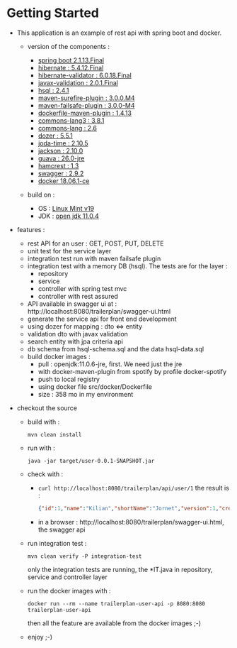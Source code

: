 # Getting Started

- This application is an example of rest api with spring boot and docker. 
    - version of the components : 
        - [spring boot 2.1.13.Final](https://docs.spring.io/spring-boot/docs/2.1.13.RELEASE/reference/html/)
        - [hibernate : 5.4.12.Final](https://hibernate.org/orm/releases/5.4/)
        - [hibernate-validator : 6.0.18.Final](https://hibernate.org/validator/releases/6.0/)
        - [javax-validation : 2.0.1.Final](https://beanvalidation.org/)
        - [hsql : 2.4.1](http://hsqldb.org/)
        - [maven-surefire-plugin : 3.0.0.M4](https://maven.apache.org/surefire/maven-surefire-plugin/test-mojo.html)
        - [maven-failsafe-plugin : 3.0.0-M4](https://maven.apache.org/surefire/maven-failsafe-plugin/integration-test-mojo.html)
        - [dockerfile-maven-plugin : 1.4.13](https://github.com/spotify/dockerfile-maven)
        - [commons-lang3 : 3.8.1](http://commons.apache.org/proper/commons-lang/)
        - [commons-lang : 2.6](http://commons.apache.org/proper/commons-lang/)
        - [dozer : 5.5.1](http://dozer.sourceforge.net/)
        - [joda-time : 2.10.5](https://www.joda.org/joda-time/)
        - [jackson : 2.10.0](https://github.com/FasterXML/jackson)
        - [guava : 26.0-jre](https://github.com/google/guava/wiki/CollectionUtilitiesExplained)
        - [hamcrest : 1.3](http://hamcrest.org/JavaHamcrest/)
        - [swagger : 2.9.2](https://swagger.io/)
        - [docker 18.06.1-ce](https://www.docker.com/)

    - build on :
        - OS : [Linux Mint v19](https://www.linuxmint.com)
        - JDK : [open jdk 11.0.4](https://openjdk.java.net/projects/jdk/11/)

- features : 
    - rest API for an user : GET, POST, PUT, DELETE
    - unit test for the service layer
    - integration test run with maven failsafe plugin
    - integration test with a memory DB (hsql). The tests are for the layer :
        - repository
        - service
        - controller with spring test mvc
        - controller with rest assured
    - API available in swagger ui at : http://localhost:8080/trailerplan/swagger-ui.html
    - generate the service api for front end development
    - using dozer for mapping : dto <=> entity  
    - validation dto with javax validation
    - search entity with jpa criteria api
    - db schema from hsql-schema.sql and the data hsql-data.sql 
    - build docker images :
        - pull : openjdk:11.0.6-jre, first. We need just the jre
        - with docker-maven-plugin from spotify by profile docker-spotify
        - push to local registry
        - using docker file src/docker/Dockerfile
        - size : 358 mo in my environment 

- checkout the source
    - build with : 
        ```
        mvn clean install
        ```
    - run with :
        ``` 
        java -jar target/user-0.0.1-SNAPSHOT.jar
        ``` 
    - check with : 
        - ```curl http://localhost:8080/trailerplan/api/user/1``` the result is : 
            ```json
            {"id":1,"name":"Kilian","shortName":"Jornet","version":1,"creationDate":"2020-01-20@22:00:00","modificationDate":"2020-01-20@22:00:00","userName":"kjornet","password":"kjornet","mail":"kilian.jornet@themail.com","birthday":"1987-10-26@23:00:00","street":"1 placa Del Sol","zipCode":"17600","city":"Figueras","country":"Espagne"}
            ```
        - in a browser : http://localhost:8080/trailerplan/swagger-ui.html, the swagger api
    - run integration test : 
        ```
        mvn clean verify -P integration-test
        ```
        only the integration tests are running, the *IT.java in repository, service and controller layer    
    - run the docker images with : 
      ```
      docker run --rm --name trailerplan-user-api -p 8080:8080 trailerplan-user-api
      ```
      then all the feature are available from the docker images ;-)

    - enjoy ;-)
